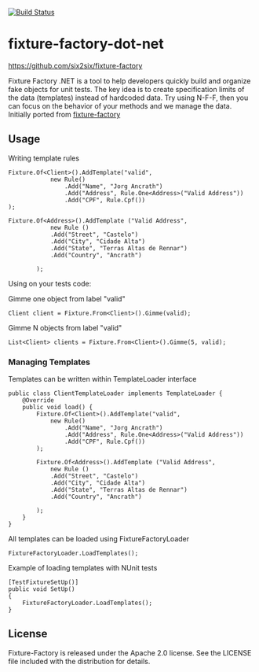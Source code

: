 
[![Build Status](https://travis-ci.org/six2six/fixture-factory.png?branch=master)](https://travis-ci.org/zamabraga/NFixture-Factory)
# fixture-factory-dot-net
 https://github.com/six2six/fixture-factory
 
Fixture Factory .NET is a tool to help developers quickly build and organize fake objects for unit tests. The key idea is to create specification limits of the data (templates) instead of hardcoded data. Try using N-F-F, then you can focus on the behavior of your methods and we manage the data.
Initially ported from [fixture-factory](https://github.com/six2six/fixture-factory)  

## Usage

Writing template rules

	Fixture.Of<Client>().AddTemplate("valid", 
				new Rule()
					.Add("Name", "Jorg Ancrath")
					.Add("Address", Rule.One<Address>("Valid Address"))					
				    .Add("CPF", Rule.Cpf())
	);

	Fixture.Of<Address>().AddTemplate ("Valid Address", 
				new Rule ()
				.Add("Street", "Castelo")
				.Add("City", "Cidade Alta")
				.Add("State", "Terras Altas de Rennar")
				.Add("Country", "Ancrath")
				
			);

Using on your tests code:

Gimme one object from label "valid"

	Client client = Fixture.From<Client>().Gimme(valid);

Gimme N objects from label "valid"

	List<Client> clients = Fixture.From<Client>().Gimme(5, valid);


### Managing Templates

Templates can be written within TemplateLoader interface

	public class ClientTemplateLoader implements TemplateLoader {
	    @Override
	    public void load() {
	        Fixture.Of<Client>().AddTemplate("valid", 
				new Rule()
					.Add("Name", "Jorg Ancrath")
					.Add("Address", Rule.One<Address>("Valid Address"))					
				    .Add("CPF", Rule.Cpf())
			);

			Fixture.Of<Address>().AddTemplate ("Valid Address", 
				new Rule ()
				.Add("Street", "Castelo")
				.Add("City", "Cidade Alta")
				.Add("State", "Terras Altas de Rennar")
				.Add("Country", "Ancrath")
				
			);
	    }
	}

All templates can be loaded using FixtureFactoryLoader

	FixtureFactoryLoader.LoadTemplates();


Example of loading templates with NUnit tests

	[TestFixtureSetUp()]
	public void SetUp()
	{
		FixtureFactoryLoader.LoadTemplates();
	}

## License

Fixture-Factory is released under the Apache 2.0 license. See the LICENSE file included with the distribution for details.

